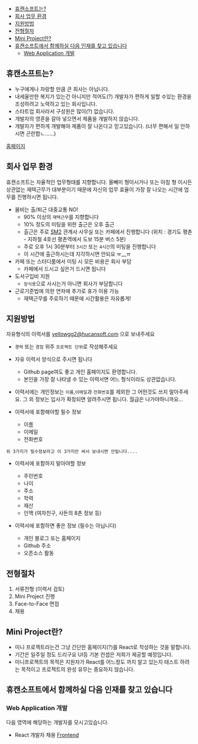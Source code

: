 <!-- TOC -->

- [휴캔소프트는?](#휴캔소프트는)
- [회사 업무 환경](#회사-업무-환경)
- [지원방법](#지원방법)
- [전형절차](#전형절차)
- [Mini Project란?](#mini-project란)
- [휴캔소프트에서 함께하실 다음 인재를 찾고 있습니다](#휴캔소프트에서-함께하실-다음-인재를-찾고-있습니다)
  - [Web Application 개발](#web-application-개발)

<!-- /TOC -->

## 휴캔소프트는?

- 누구에게나 자랑할 만큼 큰 회사는 아닙니다.
- 내세울만한 복지가 있는건 아니지만 적어도(?) 개발자가 편하게 일할 수있는 환경을 조성하려고 노력하고 있는 회사입니다.
- 스타트업 회사라서 구성원은 많이(?) 없습니다.
- 개발자의 영혼을 갈아 넣으면서 제품을 개발하지 않습니다.
- 개발자가 편하게 개발해야 제품이 잘 나온다고 믿고있습니다. (너무 편해서 일 안하시면 곤란합ㄴ......)

[홈페이지](https://www.a-sonic.com/)

## 회사 업무 환경

휴캔소프트는 자율적인 업무형태를 지향합니다. 올빼미 형이시거나 또는 아침 형 이시든 상관없는 재택근무가 대부분이기 때문에 자신의 업무 효율이 가장 잘 나오는 시간에 업무를 진행하시면 됩니다.

- 붐비는 출/퇴근 대중교통 NO!
  - 90% 이상의 `재택근무`를 지향합니다
  - 10% 정도의 미팅을 위한 출근은 오후 출근
  - 출근은 주로 [SM2](http://sm2net.co.kr/) 관계사 사무실 또는 카페에서 진행합니다 (위치 : 경기도 평촌 - 지하철 4호선 평촌역에서 도보 15분 버스 5분)
  - 주로 오후 1시 30분부터 `3시간` 또는 `4시간`의 미팅을 진행합니다
  - 이 시간에 출근하시는데 지각하시면 안되요 ㅠ\_\_ㅠ
- 카페 또는 스터디룸에서 미팅 시 모든 비용은 회사 부담
  - 카페에서 드시고 싶은거 드시면 됩니다
- 도서구입비 지원
  - `장식용`으로 사시는거 아니면 회사가 부담합니다
- 근로기준법에 의한 연차에 추가로 휴가 이용 가능
  - 재택근무를 주로하기 때문에 시간활용은 자유롭게!

## 지원방법

자유형식의 이력서를 yellowgg2@hucansoft.com 으로 보내주세요

- `경력` 또는 `경험` 위주 `프로젝트 단위`로 작성해주세요
- 자유 이력서 양식으로 주시면 됩니다
  - Github page여도 좋고 개인 홈페이지도 환영합니다.
  - 본인을 가장 잘 나타낼 수 있는 이력서면 어느 형식이라도 상관없습니다.
- 이력서에는 개인정보는 `이름`,`이메일`과 `전화번호`를 제외한 그 어떤것도 쓰지 말아주세요. 그 외 정보는 입사가 확정되면 알려주시면 됩니다. 월급은 나가야하니까요...

- 이력서에 포함해야할 필수 정보

  - 이름
  - 이메일
  - 전화번호

`위 3가지가 필수정보라고 이 3가지만 써서 보내시면 안됩니다....`

- 이력서에 포함하지 말아야할 정보

  - 주민번호
  - 나이
  - 주소
  - 학력
  - 재산
  - 인맥 (여자친구, 사돈의 8촌 정보 등)

- 이력서에 포함하면 좋은 정보 (필수는 아닙니다)
  - 개인 블로그 또는 홈페이지
  - Github 주소
  - 오픈소스 활동

## 전형절차

1. 서류전형 (이력서 검토)
2. Mini Project 진행
3. Face-to-Face 면접
4. 채용

## Mini Project란?

- 미니 프로젝트라는건 그냥 간단한 홈페이지(?)를 React로 작성하는 것을 말합니다.
- 기간은 일주일 정도 드리구요 UI등 기본 컨셉은 저희가 제공할 예정입니다.
- 미니프로젝트의 목적은 지원자가 React를 어느정도 까지 알고 있는지 테스트 하려는 목적이고 프로젝트의 완성 유무는 중요하지 않습니다.

## 휴캔소프트에서 함께하실 다음 인재를 찾고 있습니다

### Web Application 개발

다음 영역에 해당하는 개발자를 모시고있습니다.

- React 개발자 채용 [Frontend](frontend.md)
